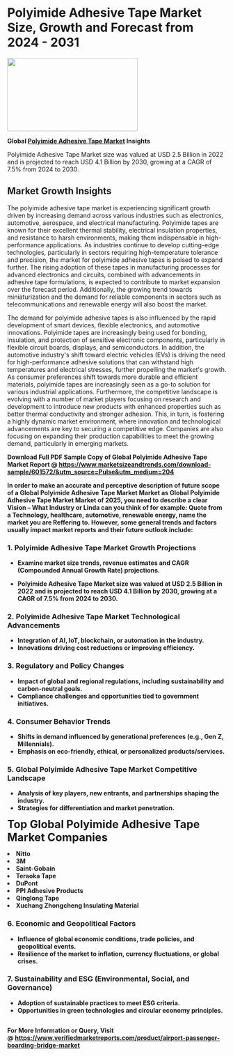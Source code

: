<H1>Polyimide Adhesive Tape Market Size, Growth and Forecast from 2024 - 2031</H1><img class="aligncenter size-medium wp-image-584254" src="https://thirdeyenews.in/wp-content/uploads/2024/09/Global-Market-Research-300x168.jpeg" alt="" width="300" height="168" /><p><strong>Global&nbsp;<a href="https://www.marketsizeandtrends.com/download-sample/601572/&amp;utm_source=Pulse&amp;utm_medium=204">Polyimide Adhesive Tape Market</a> Insights</strong></p><p>Polyimide Adhesive Tape Market size was valued at USD 2.5 Billion in 2022 and is projected to reach USD 4.1 Billion by 2030, growing at a CAGR of 7.5% from 2024 to 2030.</p><p><h2>Market Growth Insights</h2> <p>The polyimide adhesive tape market is experiencing significant growth driven by increasing demand across various industries such as electronics, automotive, aerospace, and electrical manufacturing. Polyimide tapes are known for their excellent thermal stability, electrical insulation properties, and resistance to harsh environments, making them indispensable in high-performance applications. As industries continue to develop cutting-edge technologies, particularly in sectors requiring high-temperature tolerance and precision, the market for polyimide adhesive tapes is poised to expand further. The rising adoption of these tapes in manufacturing processes for advanced electronics and circuits, combined with advancements in adhesive tape formulations, is expected to contribute to market expansion over the forecast period. Additionally, the growing trend towards miniaturization and the demand for reliable components in sectors such as telecommunications and renewable energy will also boost the market. <strong></strong> <p>The demand for polyimide adhesive tapes is also influenced by the rapid development of smart devices, flexible electronics, and automotive innovations. Polyimide tapes are increasingly being used for bonding, insulation, and protection of sensitive electronic components, particularly in flexible circuit boards, displays, and semiconductors. In addition, the automotive industry's shift toward electric vehicles (EVs) is driving the need for high-performance adhesive solutions that can withstand high temperatures and electrical stresses, further propelling the market's growth. As consumer preferences shift towards more durable and efficient materials, polyimide tapes are increasingly seen as a go-to solution for various industrial applications. Furthermore, the competitive landscape is evolving with a number of market players focusing on research and development to introduce new products with enhanced properties such as better thermal conductivity and stronger adhesion. This, in turn, is fostering a highly dynamic market environment, where innovation and technological advancements are key to securing a competitive edge. Companies are also focusing on expanding their production capabilities to meet the growing demand, particularly in emerging markets. <strong></p><p><span class=""><strong>Download Full PDF Sample Copy of Global Polyimide Adhesive Tape Market Report</strong> @ <a href="https://www.marketsizeandtrends.com/download-sample/601572/&amp;utm_source=Pulse&amp;utm_medium=204" target="_blank">https://www.marketsizeandtrends.com/download-sample/601572/&amp;utm_source=Pulse&amp;utm_medium=204</a></span></p><p>In order to make an accurate and perceptive description of future scope of a Global&nbsp;Polyimide Adhesive Tape Market Market as Global&nbsp;Polyimide Adhesive Tape Market Market of 2025, you need to describe a clear Vision &ndash; What Industry or Linda can you think of for example: Quote from a Technology, healthcare, automotive, renewable energy, name the market you are Reffering to. However, some general trends and factors usually impact market reports and their future outlook include:</p><h3>1.&nbsp;<strong>Polyimide Adhesive Tape Market Growth Projections</strong></h3><ul><li>Examine market size trends, revenue estimates and CAGR (Compounded Annual Growth Rate) projections.</li><li><p>Polyimide Adhesive Tape Market size was valued at USD 2.5 Billion in 2022 and is projected to reach USD 4.1 Billion by 2030, growing at a CAGR of 7.5% from 2024 to 2030.</p></li></ul><h3>2.&nbsp;<strong>Polyimide Adhesive Tape Market Technological Advancements</strong></h3><ul><li>Integration of AI, IoT, blockchain, or automation in the industry.</li><li>Innovations driving cost reductions or improving efficiency.</li></ul><h3>3.&nbsp;<strong>Regulatory and Policy Changes</strong></h3><ul><li>Impact of global and regional regulations, including sustainability and carbon-neutral goals.</li><li>Compliance challenges and opportunities tied to government initiatives.</li></ul><h3>4.&nbsp;<strong>Consumer Behavior Trends</strong></h3><ul><li>Shifts in demand influenced by generational preferences (e.g., Gen Z, Millennials).</li><li>Emphasis on eco-friendly, ethical, or personalized products/services.</li></ul><h3>5.&nbsp;<strong>Global Polyimide Adhesive Tape Market Competitive Landscape</strong></h3><ul><li>Analysis of key players, new entrants, and partnerships shaping the industry.</li><li>Strategies for differentiation and market penetration.</li></ul><p data-pm-slice="1 1 []"><span style="color: inherit; font-family: inherit; font-size: 25px;">Top Global Polyimide Adhesive Tape Market Companies</span></p><div class="" data-test-id=""><p><li>Nitto</li><li> 3M</li><li> Saint-Gobain</li><li> Teraoka Tape</li><li> DuPont</li><li> PPI Adhesive Products</li><li> Qinglong Tape</li><li> Xuchang Zhongcheng Insulating Material</li></p></div><h3>6.&nbsp;<strong>Economic and Geopolitical Factors</strong></h3><ul><li>Influence of global economic conditions, trade policies, and geopolitical events.</li><li>Resilience of the market to inflation, currency fluctuations, or global crises.</li></ul><h3>7.&nbsp;<strong>Sustainability and ESG (Environmental, Social, and Governance)</strong></h3><ul><li>Adoption of sustainable practices to meet ESG criteria.</li><li>Opportunities in green technologies and circular economy principles.</li></ul><h2><strong style="font-size: 14px;">For More Information or Query, Visit @&nbsp;</strong><a style="background-color: #ffffff; font-size: 14px;" href="https://www.marketsizeandtrends.com/report/polyimide-adhesive-tape-market/" target="_blank">https://www.verifiedmarketreports.com/product/airport-passenger-boarding-bridge-market</a></h2>
